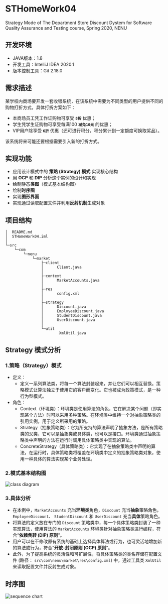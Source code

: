 # STHomeWork04
Strategy Mode of The Department Store Discount Dystem for Software Quality Assurance and Testing course, Spring 2020, NENU 

## 开发环境
- JAVA版本：1.8
- 开发工具：IntelliJ IDEA 2020.1
- 版本控制工具：Git 2.18.0

## 需求描述
某学校内商场要开发一套收银系统，在该系统中需要为不同类型的用户提供不同的购物打折方式，具体打折方案如下：

- 本商场员工凭工作证购物可享受 **`8折`** 优惠；
- 学生凭学生证购物可享受每满100 **`减免10元`** 的优惠；
- VIP用户除享受 **`6折`** 优惠（还可进行积分，积分累计到一定额度可换取奖品）。

该系统将来可能还要根据需要引入新的打折方式。

## 实现功能
- 应用设计模式中的 **策略 (Strategy) 模式** 实现核心结构
- 用 **OCP** 和 **DIP** 分析这个实例的设计和实现
- 绘制静态**类图**（模式基本结构图）
- 绘制**时序图**
- 实现**图形界面**
- 实现通过读取配置文件并利用**反射机制**生成对象

## 项目结构
```
│  README.md
│  STHomeWork04.iml
│                         
└─src
    └─com
        └─nenu
            └─market
                ├─client
                │      Client.java
                │      
                ├─context
                │      MarketAccounts.java
                │      
                ├─res
                │      config.xml
                │      
                ├─strategy
                │      Discount.java
                │      EmployeeDiscount.java
                │      StudentDiscount.java
                │      UserDiscount.java
                │      
                └─util
                        XmlUtil.java
```

## Strategy 模式分析
### 1.策略（Strategy）模式
- 定义：
    - 定义一系列算法类，将每一个算法封装起来，并让它们可以相互替换。策略模式让算法独立于使用它的客户而变化。它也被成为政策模式，是一种行为型模式。
- 角色：
    - Context（环境类）：环境类是使用算法的角色，它在解决某个问题（即实现某个方法）时可以采用多种策略。在环境类中维持一个对抽象策略类的引用实例，用于定义所采用的策略。
    - Strategy（抽象策略类）：它为所支持的算法声明了抽象方法，是所有策略类的父类，它可以是抽象类或具体类，也可以是接口。环境类通过抽象策略类中声明的方法在运行时调用具体策略类中实现的算法。
    - ConcreteStrategy（具体策略类）：它实现了在抽象策略类中声明的算法，在运行时，具体策略类将覆盖在环境类中定义的抽象策略类对象，使用一种具体的算法实现某个业务处理。

### 2.模式基本结构图

![class diagram](https://cdn.jsdelivr.net/gh/leungll/ImgHosting/img/类图.png)

### 3.具体分析
- 在本例中，`MarketAccounts` 充当**环境类**角色，`Discount` 充当**抽象**策略角色， `EmployeeDiscount`、 `StudentDiscount` 和 `UserDiscount` 充当**具体**策略角色。
- 将算法的定义放在专门的 `Discount` 策略类中，每一个具体策略类封装了一种实现算法，使用算法的 `MarketAccounts` 环境类针对抽象策略类进行编程，符合“**依赖倒转 (DIP) 原则**”。
- 用户可以在不修改原有系统的基础上选择具体算法或行为，也可灵活地增加新的算法或行为，符合“**开放-封闭原则 (OCP) 原则**”。
- 此外，为了提高系统的灵活性和可扩展性，将具体策略类的类名存储在配置文件 (路径： `src\com\nenu\market\res\config.xml`) 中，通过工具类 `XmlUtil` 来读取配置文件并反射生成对象。

## 时序图
![sequence chart](https://cdn.jsdelivr.net/gh/leungll/ImgHosting/img/时序图.png)
